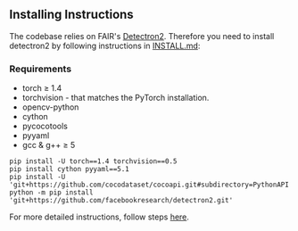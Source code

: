 ## Installing Instructions

The codebase relies on FAIR's [Detectron2](https://github.com/facebookresearch/detectron2). Therefore you need to install detectron2 by following instructions in [INSTALL.md](https://github.com/facebookresearch/detectron2/blob/master/INSTALL.md):

### Requirements
- torch ≥ 1.4
- torchvision - that matches the PyTorch installation.
- opencv-python
- cython
- pycocotools
- pyyaml
- gcc & g++ ≥ 5 

```
pip install -U torch==1.4 torchvision==0.5
pip install cython pyyaml==5.1
pip install -U 'git+https://github.com/cocodataset/cocoapi.git#subdirectory=PythonAPI'
python -m pip install 'git+https://github.com/facebookresearch/detectron2.git'
```
For more detailed instructions, follow steps [here](https://github.com/facebookresearch/detectron2/blob/master/INSTALL.md).
